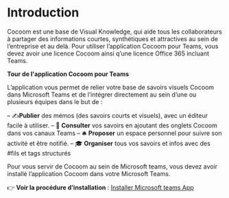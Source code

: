 # Introduction

Cocoom est une base de Visual Knowledge, qui aide tous les collaborateurs à partager des informations courtes, synthétiques et attractives au sein de l’entreprise et au delà.  Pour utiliser l’application Cocoom pour Teams, vous devez avoir une licence  Cocoom ainsi q’une licence Office 365 incluant Teams.

 **Tour de l'application Cocoom pour Teams**

L’application vous permet de relier votre base de savoirs visuels Cocoom dans Microsoft Teams et de l’intégrer directement au sein d’une ou plusieurs équipes dans le but de :

– ✍️**Publier** des mémos (des savoirs courts et visuels), avec un éditeur facile à utiliser.
– 📌 **Consulter** vos savoirs en ajoutant des onglets Cocoom dans vos canaux Teams
– 🛎 **Proposer** un espace personnel pour suivre son activité et être notifié.
– 🎓 **Organiser** tous vos savoirs et infos avec des #fils et tags structurés

Pour vous servir de Cocoom au sein de Microsoft teams, vous devez avoir installé l’application Cocoom dans votre Microsoft Teams.

👉 **Voir la procédure d’installation** : [Installer Microsoft teams App](/fr/getting-started/install-msteams-app)
